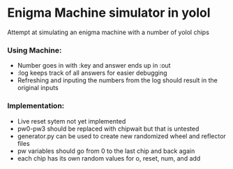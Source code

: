 # Enigma Machine simulator in yolol
Attempt at simulating an enigma machine with a number of yolol chips

### Using Machine:
- Number goes in with :key and answer ends up in :out
- :log keeps track of all answers for easier debugging
- Refreshing and inputing the numbers from the log should result in the original inputs

### Implementation:
- Live reset sytem not yet implemented
- pw0-pw3 should be replaced with chipwait but that is untested
- generator.py can be used to create new randomized wheel and reflector files
- pw variables should go from 0 to the last chip and back again
- each chip has its own random values for o, reset, num, and add